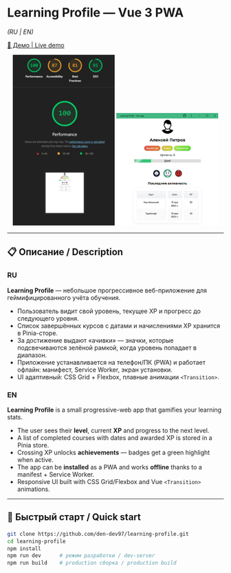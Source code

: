 # Learning Profile — Vue 3 PWA
*(RU | EN)*

[🔗 Демо | Live demo](https://den-dev97.github.io/learning-profile/)
<p align="center">
  <img src="public/pwa/screenshots/lighthouse.png" width="47%" alt="Скриншот Lighthouse / Lighthouse audit"/>
  <img src="public/pwa/screenshots/main.png"       width="47%" alt="Скриншот главного экрана / Main screen"/>
</p>

---

## 📋 Описание / Description

### RU
**Learning Profile** — небольшое прогрессивное веб-приложение для геймифицированного учёта обучения.
* Пользователь видит свой уровень, текущее XP и прогресс до следующего уровня.
* Список завершённых курсов с датами и начислениями XP хранится в Pinia-сторе.
* За достижение выдают «ачивки» — значки, которые подсвечиваются зелёной рамкой, когда уровень попадает в диапазон.
* Приложение устанавливается на телефон/ПК (PWA) и работает офлайн: манифест, Service Worker, экран установки.
* UI адаптивный: CSS Grid + Flexbox, плавные анимации `<Transition>`.

### EN
**Learning Profile** is a small progressive-web app that gamifies your learning stats.
* The user sees their **level**, current **XP** and progress to the next level.
* A list of completed courses with dates and awarded XP is stored in a Pinia store.
* Crossing XP unlocks **achievements** — badges get a green highlight when active.
* The app can be **installed** as a PWA and works **offline** thanks to a manifest + Service Worker.
* Responsive UI built with CSS Grid/Flexbox and Vue `<Transition>` animations.

---

## 🚀 Быстрый старт / Quick start

```bash
git clone https://github.com/den-dev97/learning-profile.git
cd learning-profile
npm install
npm run dev      # режим разработки / dev-server
npm run build    # production сборка / production build
